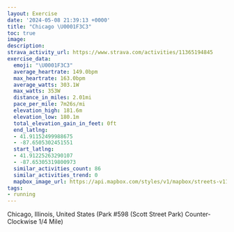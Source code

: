 ```yaml
---
layout: Exercise
date: '2024-05-08 21:39:13 +0000'
title: "Chicago \U0001F3C3"
toc: true
image:
description:
strava_activity_url: https://www.strava.com/activities/11365194845
exercise_data:
  emoji: "\U0001F3C3"
  average_heartrate: 149.0bpm
  max_heartrate: 163.0bpm
  average_watts: 303.1W
  max_watts: 353W
  distance_in_miles: 2.01mi
  pace_per_mile: 7m26s/mi
  elevation_high: 181.6m
  elevation_low: 180.1m
  total_elevation_gain_in_feet: 0ft
  end_latlng:
  - 41.91152499988675
  - -87.6505302451551
  start_latlng:
  - 41.91225263290107
  - -87.65305319800973
  similar_activities_count: 86
  similar_activities_trend: 0
  mapbox_image_url: https://api.mapbox.com/styles/v1/mapbox/streets-v11/static/path-5+787af2-1.0(c%7Bx~Fpl~uOAuBCOKQ%3FOXm%40~%40oA%5Em%40Bi%40Ls%40%40oALo%40%40cHGmF%40aBA%7BDIcDJYb%40KlACh%40%40JBFP%40%5CGbAAjADpAHTNPPJR%40XAv%40KVOPYBS%40%7BAIwAEOMSQOUC%5B%3FaAHUPMXCPBZ%3FfA%40t%40Dh%40LRNNPFX%40bAIZWLUBO%40_AEsBKWKSKKUG%5BCaAHQJILK%5E%3FpCDr%40DPRTPHPBv%40CREVKPQF%5BBq%40IoCGUQQKGUCm%40%40e%40FQFQVGVAP%40tCBVHTNNVNJ%40rAKZSNWB%5DCwBAq%40IWSWSGUC%7B%40%40g%40CQC_%40Ok%40F%7D%40%3FGFHjI%40nEANDhDAv%40BXIlAYt%40%3Fr%40DfA),pin-s-s+e5b22e(-87.65145,41.9117),pin-s-f+89ae00(-87.64891999999998,41.910969999999985)/auto/800x800?access_token=pk.eyJ1Ijoiam9zaGJlY2ttYW4iLCJhIjoiY205eWR2aDd1MWZ6djJrbXc4a3M0bWZleiJ9.XiG9OWkNcZk2QzjJbxLB4A
tags:
- running
---
```




Chicago, Illinois, United States (Park #598 (Scott Street Park) Counter-Clockwise 1/4 Mile)
